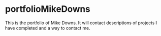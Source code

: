 # portfolioMikeDowns
This is the portfolio of Mike Downs.  It will contact descriptions of projects I have completed and a way to contact me.

